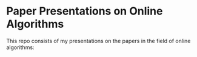 # Paper Presentations on Online Algorithms

This repo consists of my presentations on the papers in the field of online algorithms:

